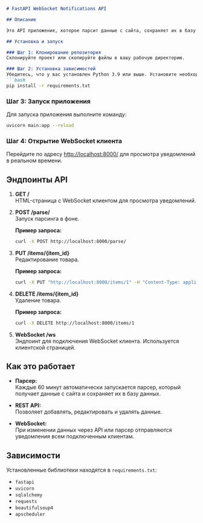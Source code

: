 ```markdown
# FastAPI WebSocket Notifications API

## Описание

Это API приложение, которое парсит данные с сайта, сохраняет их в базу данных SQLite и предоставляет доступ к данным через REST API. Приложение также реализует отправку уведомлений через WebSocket при обновлении, удалении или редактировании данных.

## Установка и запуск

### Шаг 1: Клонирование репозитория
Склонируйте проект или скопируйте файлы в вашу рабочую директорию.

### Шаг 2: Установка зависимостей
Убедитесь, что у вас установлен Python 3.9 или выше. Установите необходимые зависимости:
```bash
pip install -r requirements.txt
```

### Шаг 3: Запуск приложения
Для запуска приложения выполните команду:
```bash
uvicorn main:app --reload
```

### Шаг 4: Открытие WebSocket клиента
Перейдите по адресу [http://localhost:8000/](http://localhost:8000/) для просмотра уведомлений в реальном времени.

## Эндпоинты API

1. **GET /**  
   HTML-страница с WebSocket клиентом для просмотра уведомлений.

2. **POST /parse/**  
   Запуск парсинга в фоне.  

   **Пример запроса:**  
   ```bash
   curl -X POST http://localhost:8000/parse/
   ```

3. **PUT /items/{item_id}**  
   Редактирование товара.

   **Пример запроса:**  
   ```bash
   curl -X PUT "http://localhost:8000/items/1" -H "Content-Type: application/json" -d '{"name": "Молоток", "price": 150}'
   ```

4. **DELETE /items/{item_id}**  
   Удаление товара.

   **Пример запроса:**  
   ```bash
   curl -X DELETE http://localhost:8000/items/1
   ```

5. **WebSocket /ws**  
   Эндпоинт для подключения WebSocket клиента. Используется клиентской страницей.

## Как это работает

- **Парсер:**  
  Каждые 60 минут автоматически запускается парсер, который получает данные с сайта и сохраняет их в базу данных.

- **REST API:**  
  Позволяет добавлять, редактировать и удалять данные.

- **WebSocket:**  
  При изменении данных через API или парсер отправляются уведомления всем подключенным клиентам.

## Зависимости

Установленные библиотеки находятся в `requirements.txt`:
- `fastapi`
- `uvicorn`
- `sqlalchemy`
- `requests`
- `beautifulsoup4`
- `apscheduler`